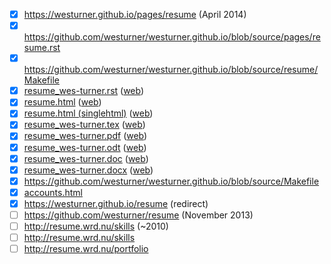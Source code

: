 - [x] https://westurner.github.io/pages/resume (April 2014)
- [x] https://github.com/westurner/westurner.github.io/blob/source/pages/resume.rst
- [x] https://github.com/westurner/westurner.github.io/blob/source/resume/Makefile
- [x] [resume_wes-turner.rst](https://github.com/westurner/westurner.github.io/blob/source/_copy/resume/resume_wes-turner.rst)
  ([web](http://westurner.github.io/resume/resume_wes-turner.rst))
- [x] [resume.html](https://github.com/westurner/westurner.github.io/blob/source/_copy/resume/html/resume.html)
  ([web](http://westurner.github.io/resume/html/resume.html))
- [x] [resume.html (singlehtml)](https://github.com/westurner/westurner.github.io/blob/source/_copy/resume/singlehtml/resume.html)
  ([web](http://westurner.github.io/resume/singlehtml/resume.html))
- [x] [resume_wes-turner.tex](https://github.com/westurner/westurner.github.io/blob/source/_copy/resume/latex/resume_wes-turner.tex)
  ([web](http://westurner.github.io/resume/latex/resume_wes-turner.tex))
- [x] [resume_wes-turner.pdf](https://github.com/westurner/westurner.github.io/blob/source/_copy/resume/latex/resume_wes-turner.pdf)
  ([web](http://westurner.github.io/resume/latex/resume_wes-turner.pdf))
- [x] [resume_wes-turner.odt](https://github.com/westurner/westurner.github.io/blob/source/_copy/resume/resume_wes-turner.odt)
  ([web](http://westurner.github.io/resume/resume_wes-turner.odt))
- [x] [resume_wes-turner.doc](https://github.com/westurner/westurner.github.io/blob/source/_copy/resume/resume_wes-turner.doc)
  ([web](http://westurner.github.io/resume/resume_wes-turner.doc))
- [x] [resume_wes-turner.docx](https://github.com/westurner/westurner.github.io/blob/source/_copy/resume/resume_wes-turner.docx)
  ([web](http://westurner.github.io/resume/resume_wes-turner.docx))
- [x] https://github.com/westurner/westurner.github.io/blob/source/Makefile
- [x] [accounts.html](https://github.com/westurner/westurner.github.io/blob/source/_themes/flat5000/accounts.html)
- [x] https://westurner.github.io/resume (redirect)
- [ ] https://github.com/westurner/resume (November 2013)
- [ ] http://resume.wrd.nu/skills (~2010)
- [ ] http://resume.wrd.nu/skills
- [ ] http://resume.wrd.nu/portfolio
